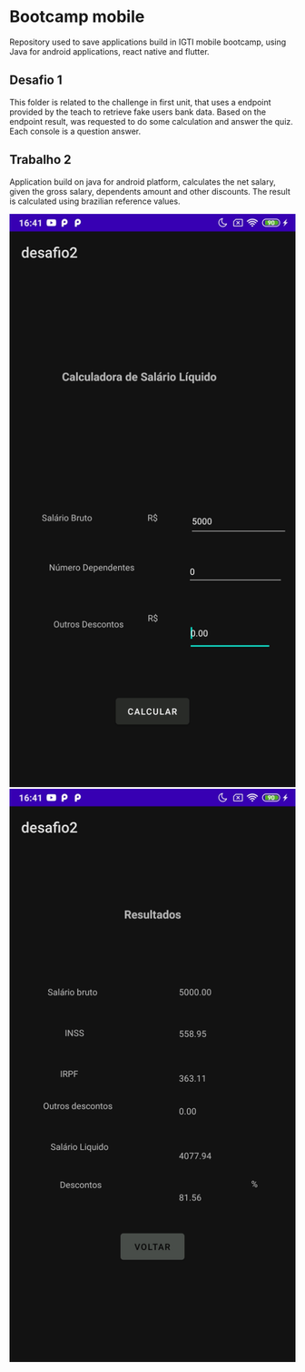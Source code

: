 # Bootcamp mobile

Repository used to save applications build in IGTI mobile bootcamp, using Java for android applications, react native and flutter.

## Desafio 1

This folder is related to the challenge in first unit, that uses a endpoint provided by the teach to retrieve fake users bank data. Based on the endpoint result, was requested to do some calculation and answer the quiz. Each console is a question answer.

## Trabalho 2

Application build on java for android platform, calculates the net salary, given the gross salary, dependents amount and other discounts. The result is calculated using brazilian reference values.

![Inicial screen](./assets/inicio.jpg)
![Results screen](./assets/resultado.jpg.jpg)
